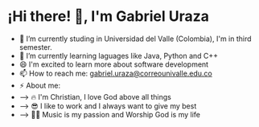 # ¡Hi there! 👋, I'm Gabriel Uraza

- 🔭 I’m currently studing in Universidad del Valle (Colombia), I'm in third semester.
- 🌱 I’m currently learning laguages like Java, Python and C++
- 😄 I'm excited to learn more about software development
- 📫 How to reach me: gabriel.uraza@correounivalle.edu.co
- ⚡ About me:
- --> 🔥 I'm Christian, I love God above all things
- --> 😎 I like to work and I always want to give my best
- --> 🎹🎸 Music is my passion and Worship God is my life
